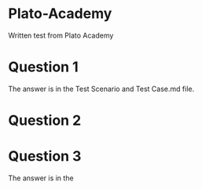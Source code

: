 # Plato-Academy
Written test from Plato Academy

# Question 1
The answer is in the Test Scenario and Test Case.md file.

# Question 2

# Question 3
The answer is in the 
